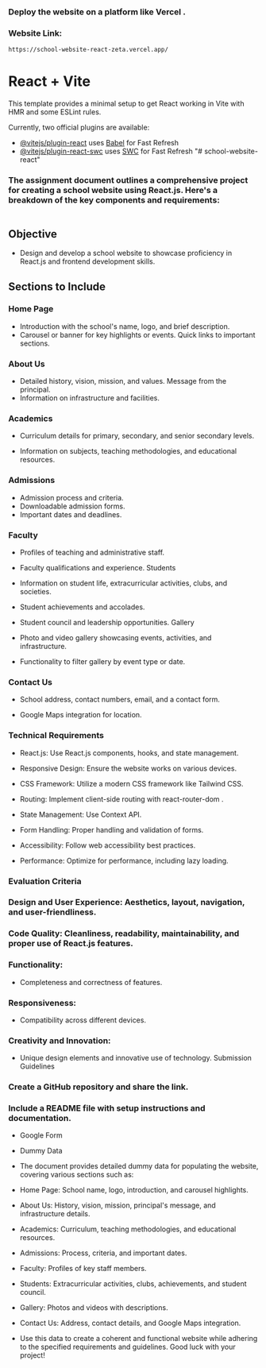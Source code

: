 ### Deploy the website on a platform like Vercel .

### Website Link: 
```bash
https://school-website-react-zeta.vercel.app/
```
# React + Vite

This template provides a minimal setup to get React working in Vite with HMR and some ESLint rules.

Currently, two official plugins are available:

- [@vitejs/plugin-react](https://github.com/vitejs/vite-plugin-react/blob/main/packages/plugin-react/README.md) uses [Babel](https://babeljs.io/) for Fast Refresh
- [@vitejs/plugin-react-swc](https://github.com/vitejs/vite-plugin-react-swc) uses [SWC](https://swc.rs/) for Fast Refresh
"# school-website-react" 



### The assignment document outlines a comprehensive project for creating a school website using React.js. Here's a breakdown of the key components and requirements:

```css
```

## Objective

* Design and develop a school website to showcase proficiency in React.js and frontend development skills.

## Sections to Include

### Home Page

* Introduction with the school's name, logo, and brief description.
* Carousel or banner for key highlights or events.
Quick links to important sections.

### About Us

* Detailed history, vision, mission, and values.
Message from the principal.
* Information on infrastructure and facilities.

### Academics

* Curriculum details for primary, secondary, and senior secondary levels.

* Information on subjects, teaching methodologies, and educational resources.

### Admissions

* Admission process and criteria.
* Downloadable admission forms.
* Important dates and deadlines.

### Faculty

* Profiles of teaching and administrative staff.
* Faculty qualifications and experience.
Students

* Information on student life, extracurricular activities, clubs, and societies.
* Student achievements and accolades.
* Student council and leadership opportunities.
Gallery

* Photo and video gallery showcasing events, activities, and infrastructure.

* Functionality to filter gallery by event type or date.

### Contact Us

* School address, contact numbers, email, and a contact form.

* Google Maps integration for location.

### Technical Requirements

* React.js: Use React.js components, hooks, and state management.

* Responsive Design: Ensure the website works on various devices.
* CSS Framework: Utilize a modern CSS framework like  Tailwind CSS.
* Routing: Implement client-side routing with react-router-dom .
* State Management: Use  Context API.
* Form Handling: Proper handling and validation of forms.
* Accessibility: Follow web accessibility best practices.
* Performance: Optimize for performance, including lazy loading.

### Evaluation Criteria

### Design and User Experience: Aesthetics, layout, navigation, and user-friendliness.

### Code Quality: Cleanliness, readability, maintainability, and proper use of React.js features.

### Functionality:

* Completeness and correctness of features.

### Responsiveness:

* Compatibility across different devices.

### Creativity and Innovation:

* Unique design elements and innovative use of technology.
Submission Guidelines

### Create a GitHub repository and share the link.

### Include a README file with setup instructions and documentation.


* Google Form
* Dummy Data

* The document provides detailed dummy data for populating the website, covering various sections such as:

* Home Page: School name, logo, introduction, and carousel highlights.
* About Us: History, vision, mission, principal's message, and infrastructure details.
* Academics: Curriculum, teaching methodologies, and educational resources.

* Admissions: Process, criteria, and important dates.
* Faculty: Profiles of key staff members.
* Students: Extracurricular activities, clubs, achievements, and student council.
* Gallery: Photos and videos with descriptions.
* Contact Us: Address, contact details, and Google Maps integration.
* Use this data to create a coherent and functional  website while adhering to the specified requirements and guidelines. Good luck with your project!











